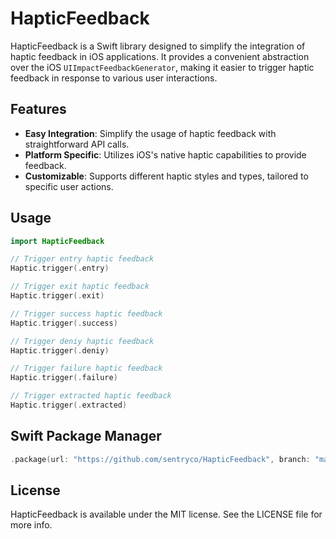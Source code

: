 # HapticFeedback

HapticFeedback is a Swift library designed to simplify the integration of haptic feedback in iOS applications. It provides a convenient abstraction over the iOS `UIImpactFeedbackGenerator`, making it easier to trigger haptic feedback in response to various user interactions.

## Features

- **Easy Integration**: Simplify the usage of haptic feedback with straightforward API calls.
- **Platform Specific**: Utilizes iOS's native haptic capabilities to provide feedback.
- **Customizable**: Supports different haptic styles and types, tailored to specific user actions.

## Usage
```swift
import HapticFeedback

// Trigger entry haptic feedback
Haptic.trigger(.entry)

// Trigger exit haptic feedback
Haptic.trigger(.exit)

// Trigger success haptic feedback
Haptic.trigger(.success)

// Trigger deniy haptic feedback
Haptic.trigger(.deniy)

// Trigger failure haptic feedback
Haptic.trigger(.failure)

// Trigger extracted haptic feedback
Haptic.trigger(.extracted)

```

## Swift Package Manager

```swift
.package(url: "https://github.com/sentryco/HapticFeedback", branch: "main")
```

## License

HapticFeedback is available under the MIT license. See the LICENSE file for more info.
